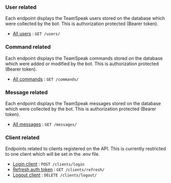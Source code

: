 ### User related

Each endpoint displays the TeamSpeak users stored on the database which were collected by the bot.
This is authorization protected (Bearer token).

- [All users](users/get.md) : `GET /users/`

### Command related

Each endpoint displays the TeamSpeak commands stored on the database which were added or modified by the bot.
This is authorization protected (Bearer token).

- [All commands](commands/get.md) : `GET /commands/`

### Message related

Each endpoint displays the TeamSpeak messages stored on the database which were collected by the bot.
This is authorization protected (Bearer token).

- [All messages](messages/get.md) : `GET /messages/`

### Client related

Endpoints related to clients registered on the API.
This is currently restricted to one client which will be set in the .env file.

- [Login client](clients/login.md) : `POST /clients/login`
- [Refresh auth token](clients/refresh.md) : `GET /clients/refresh/`
- [Logout client](clients/logout.md) : `DELETE /clients/logout/`
